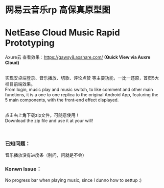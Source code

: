 <h1>网易云音乐rp 高保真原型图</h1>
<h1>NetEase Cloud Music Rapid Prototyping</h1>

Axure云 查看效果：https://gawsy8.axshare.com/       <strong>(Quick View via Auxre Cloud)</strong>
<br><br>

实现安卓端登录、音乐播放、切歌、评论点赞 等主要功能，一比一还原，首页5大栏目前端效果。<br>
From login, music play and music switch, to like comment and other main functions, it is a one to one replica to the original Android App, featuring the 5 main components, with the front-end effect displayed.
<br><br>

点击右上角下载zip文件，可随意使用！<br>
Download the zip file and use it at your will!

<br>
<h3>已知问题：</h3>音乐播放没有进度条（别问，问就是不会）<br>
<h3>Konwn Issue：</h3> No progress bar when playing music, since I dunno how to settup :)
